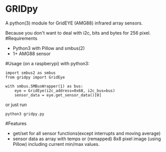# GRIDpy
A python(3) module for GridEYE (AMG88) infrared array sensors.

Because you don't want to deal with i2c, bits and bytes for 256 pixel.
#Requirements
- Python3 with Pillow and smbus(2)
- 1+ AMG88 sensor

#Usage 
(on a raspberypi) with python3:

    import smbus2 as smbus
    from gridpy import GridEye
    
    with smbus.SMBusWrapper(1) as bus:
        eye = GridEye(i2c_address=0x68, i2c_bus=bus)
        sensor_data = eye.get_sensor_data()[0]

or just run

    python3 gridpy.py
        
#Features
- get/set for all sensor functions(except interrupts and moving average)
- sensor data as array with temps or (remapped) 8x8 pixel image (using Pillow) including current min/max values.
    
